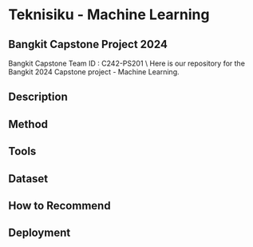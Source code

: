 # Teknisiku - Machine Learning
## Bangkit Capstone Project 2024
Bangkit Capstone Team ID : C242-PS201 \\
Here is our repository for the Bangkit 2024 Capstone project - Machine Learning.

## Description

## Method

## Tools

## Dataset

## How to Recommend

## Deployment
